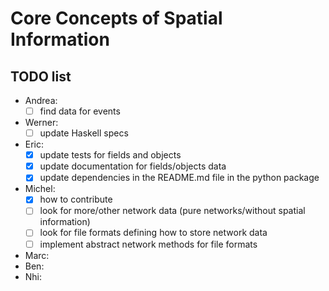 Core Concepts of Spatial Information
=============================================

TODO list
---------
- Andrea:
  - [ ] find data for events 
- Werner:
  - [ ] update Haskell specs
- Eric:
  - [x] update tests for fields and objects
  - [x] update documentation for fields/objects data
  - [x] update dependencies in the README.md file in the python package
- Michel:
  - [x] how to contribute
  - [ ] look for more/other network data (pure networks/without spatial information)
  - [ ] look for file formats defining how to store network data
  - [ ] implement abstract network methods for file formats
- Marc:
- Ben:
- Nhi:
